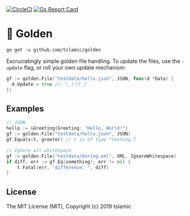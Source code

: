 [![CircleCI](https://circleci.com/gh/tslamic/golden.svg?style=svg)](https://circleci.com/gh/tslamic/golden) [![Go Report Card](https://goreportcard.com/badge/github.com/tslamic/golden)](https://goreportcard.com/report/github.com/tslamic/golden)

# :large_orange_diamond: Golden  
  
```  
go get -u github.com/tslamic/golden
```  

Excruciatingly simple golden file handling. To update the files, use the `-update` flag, or roll your own update mechanism:

```go
gf := golden.File("testdata/hello.json", JSON, func(d *Data) {
  d.Update = true // ¯\_(ツ)_/¯
})
```
  
## Examples  

```go
// JSON  
hello := &Greeting{Greeting: "Hello, World!"}  
gf := golden.File("testdata/hello.json", JSON)  
gf.Equals(t, greeter) // t is of type *testing.T

// Ignore all whitespace
gf := golden.File("testdata/boring.xml", XML, IgnoreWhitespace)  
if diff, err := gf.Eq(something); err != nil {  
    t.Fatal(err, "difference: ", diff)
}
```

## License

The MIT License (MIT), Copyright (c) 2019 tslamic